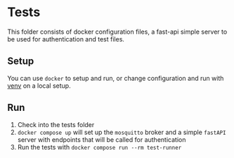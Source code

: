 # Tests

This folder consists of docker configuration files, a fast-api simple server to be used for authentication and test files.

## Setup

You can use `docker` to setup and run, or change configuration and run with [venv](https://docs.python.org/3/library/venv.html) on a local setup.

## Run

1. Check into the tests folder
2. `docker compose up` will set up the `mosquitto` broker and a simple `fastAPI` server with endpoints that will be called for authentication
3. Run the tests with `docker compose run --rm test-runner`

